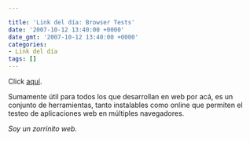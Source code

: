```yaml
---

title: 'Link del día: Browser Tests'
date: '2007-10-12 13:40:00 +0000'
date_gmt: '2007-10-12 13:40:00 +0000'
categories:
- Link del día
tags: []
---
```


Click [aquí](http://www.smashingmagazine.com/2007/10/02/browser-tests-services-and-compatibility-test-suites/).

Sumamente útil para todos los que desarrollan en web por acá, es un conjunto de herramientas, tanto instalables como online que permiten el testeo de aplicaciones web en múltiples navegadores.

_Soy un zorrinito web._
